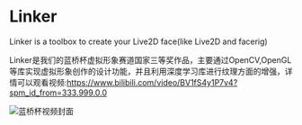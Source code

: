 # Linker
Linker is a toolbox to create your Live2D face(like Live2D and facerig)

Linker是我们的蓝桥杯虚拟形象赛道国家三等奖作品，主要通过OpenCV,OpenGL等库实现虚拟形象创作的设计功能，并且利用深度学习库进行纹理方面的增强，详情可以观看视频:https://www.bilibili.com/video/BV1fS4y1P7v4?spm_id_from=333.999.0.0

![蓝桥杯视频封面](https://user-images.githubusercontent.com/88324880/180850041-6324cbe8-223c-422c-ac46-b00693be17d6.jpg)
